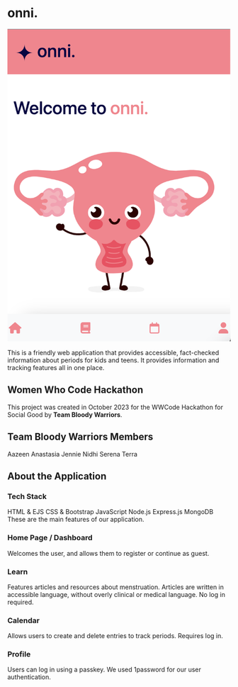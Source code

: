 # onni.
![Screenshot of onni. homepage, featuring a cartoon uterus waving](public/images/screenshots/onni-mobile-homepage.png)

This is a friendly web application that provides accessible, fact-checked information about periods for kids and teens. It provides information and tracking features all in one place.

## Women Who Code Hackathon 
This project was created in October 2023 for the WWCode Hackathon for Social Good by **Team Bloody Warriors**.

## Team **Bloody Warriors** Members
Aazeen
Anastasia
Jennie
Nidhi
Serena
Terra

## About the Application
### Tech Stack
HTML & EJS
CSS & Bootstrap
JavaScript
Node.js
Express.js
MongoDB
These are the main features of our application.
### Home Page / Dashboard
Welcomes the user, and allows them to register or continue as guest.
### Learn
Features articles and resources about menstruation. Articles are written in accessible language, without overly clinical or medical language. No log in required.
### Calendar
Allows users to create and delete entries to track periods. Requires log in.
### Profile
Users can log in using a passkey. We used 1password for our user authentication.